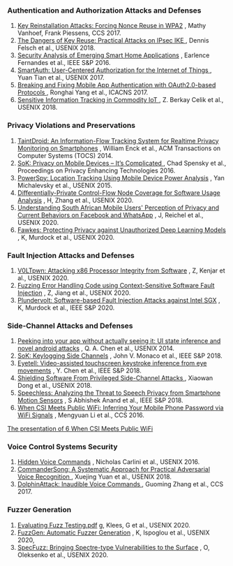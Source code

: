 ### Authentication and Authorization Attacks and Defenses

1. [Key Reinstallation Attacks: Forcing Nonce Reuse in WPA2]() , Mathy Vanhoef, Frank Piessens, CCS 2017. 
2. [The Dangers of Key Reuse: Practical Attacks on IPsec IKE ](), Dennis Felsch et al., USENIX 2018. 
3. [Security Analysis of Emerging Smart Home Applications]() , Earlence Fernandes et al., IEEE S&P 2016. 
4. [SmartAuth: User-Centered Authorization for the Internet of Things ](), Yuan Tian et al., USENIX 2017. 
5. [Breaking and Fixing Mobile App Authentication with OAuth2.0-based Protocols ](), Ronghai Yang et al., ICACNS 2017.
6. [Sensitive Information Tracking in Commodity IoT ](), Z. Berkay Celik et al., USENIX 2018. 



### Privacy Violations and Preservations

1. [TaintDroid: An Information-Flow Tracking System for Realtime Privacy Monitoring on Smartphones]() , William Enck et al., ACM Transactions on Computer Systems (TOCS) 2014. 
2. [SoK: Privacy on Mobile Devices – It’s Complicated ](), Chad Spensky et al., Proceedings on Privacy Enhancing Technologies 2016. 
3. [PowerSpy: Location Tracking Using Mobile Device Power Analysis]() , Yan Michalevsky et al., USENIX 2015. 
4. [Differentially-Private Control-Flow Node Coverage for Software Usage Analysis]() , H, Zhang et al., USENIX 2020. 
5. [Understanding South African Mobile Users' Perception of Privacy and Current Behaviors on Facebook and WhatsApp]() , J, Reichel et al., USENIX 2020. 
6. [Fawkes: Protecting Privacy against Unauthorized Deep Learning Models]() , K, Murdock et al., USENIX 2020. 



### Fault Injection Attacks and Defenses

1. [V0LTpwn: Attacking x86 Processor Integrity from Software]() , Z, Kenjar et al., USENIX 2020. 
2. [Fuzzing Error Handling Code using Context-Sensitive Software Fault Injection]() , Z, Jiang et al., USENIX 2020. 
3. [Plundervolt: Software-based Fault Injection Attacks against Intel SGX]() , K, Murdock et al., IEEE S&P 2020. 



### Side-Channel Attacks and Defenses

1. [Peeking into your app without actually seeing it: UI state inference and novel android attacks]() , Q. A. Chen et al., USENIX 2014. 
2. [SoK: Keylogging Side Channels]() , John V. Monaco et al., IEEE S&P 2018. 
3. [Eyetell: Video-assisted touchscreen keystroke inference from eye movements]() , Y. Chen et al., IEEE S&P 2018. 
4. [Shielding Software From Privileged Side-Channel Attacks ](), Xiaowan Dong et al., USENIX 2018. 
5. [Speechless: Analyzing the Threat to Speech Privacy from Smartphone Motion Sensors]() , S Abhishek Anand et al., IEEE S&P 2018.
6. [When CSI Meets Public WiFi: Inferring Your Mobile Phone Password via WiFi Signals]() , Mengyuan Li et al., CCS 2016. 

[The presentation of 6 When CSI Meets Public WiFi](https://github.com/dorafan/research/blob/main/paper%20critique/wireless%20and%20mobile%20security/pre-infer%20password%20using%20csi.pdf) 



### Voice Control Systems Security

1. [Hidden Voice Commands]() , Nicholas Carlini et al., USENIX 2016. 
2. [CommanderSong: A Systematic Approach for Practical Adversarial Voice Recognition ](), Xuejing Yuan et al., USENIX 2018. 
3. [DolphinAttack: Inaudible Voice Commands ](), Guoming Zhang et al., CCS 2017. 



### Fuzzer Generation

1. [Evaluating Fuzz Testing.pdf]()  g, Klees, G et al., USENIX 2020. 
2. [FuzzGen: Automatic Fuzzer Generation]() , K, Ispoglou et al., USENIX 2020, 
3. [SpecFuzz: Bringing Spectre-type Vulnerabilities to the Surface]() , O, Oleksenko et al., USENIX 2020. 

 



